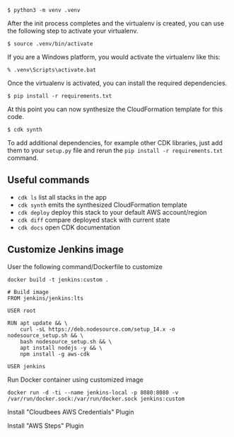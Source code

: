 


```
$ python3 -m venv .venv
```

After the init process completes and the virtualenv is created, you can use the following
step to activate your virtualenv.

```
$ source .venv/bin/activate
```

If you are a Windows platform, you would activate the virtualenv like this:

```
% .venv\Scripts\activate.bat
```

Once the virtualenv is activated, you can install the required dependencies.

```
$ pip install -r requirements.txt
```

At this point you can now synthesize the CloudFormation template for this code.

```
$ cdk synth
```

To add additional dependencies, for example other CDK libraries, just add
them to your `setup.py` file and rerun the `pip install -r requirements.txt`
command.

## Useful commands

 * `cdk ls`          list all stacks in the app
 * `cdk synth`       emits the synthesized CloudFormation template
 * `cdk deploy`      deploy this stack to your default AWS account/region
 * `cdk diff`        compare deployed stack with current state
 * `cdk docs`        open CDK documentation




## Customize Jenkins image
User the following command/Dockerfile to customize 

`docker build -t jenkins:custom .`

```
# Build image
FROM jenkins/jenkins:lts

USER root

RUN apt update && \
    curl -sL https://deb.nodesource.com/setup_14.x -o nodesource_setup.sh && \
    bash nodesource_setup.sh && \
    apt install nodejs -y && \
    npm install -g aws-cdk

USER jenkins
```

Run Docker container using customized image
```
docker run -d -ti --name jenkins-local -p 8080:8080 -v /var/run/docker.sock:/var/run/docker.sock jenkins:custom
```

Install "Cloudbees AWS Credentials" Plugin

Install "AWS Steps" Plugin